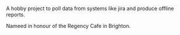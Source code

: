 A hobby project to poll data from systems like jira and produce offline reports.

Nameed in honour of the Regency Cafe in Brighton.
